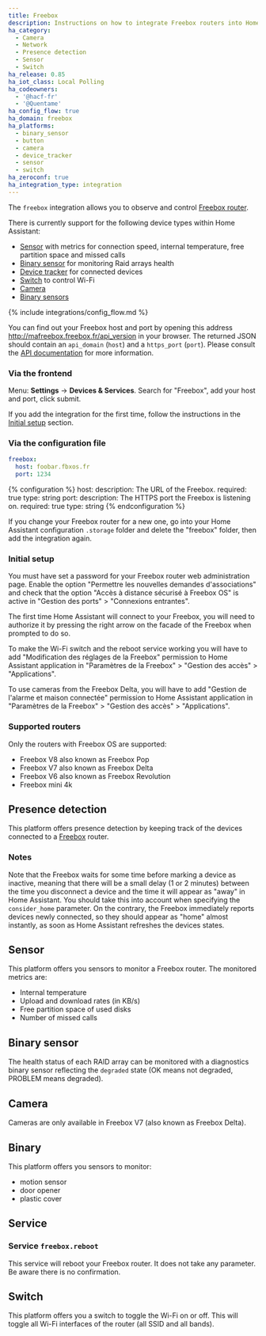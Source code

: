 ```yaml
---
title: Freebox
description: Instructions on how to integrate Freebox routers into Home Assistant.
ha_category:
  - Camera
  - Network
  - Presence detection
  - Sensor
  - Switch
ha_release: 0.85
ha_iot_class: Local Polling
ha_codeowners:
  - '@hacf-fr'
  - '@Quentame'
ha_config_flow: true
ha_domain: freebox
ha_platforms:
  - binary_sensor
  - button
  - camera
  - device_tracker
  - sensor
  - switch
ha_zeroconf: true
ha_integration_type: integration
---
```


The `freebox` integration allows you to observe and control [Freebox router](https://www.free.fr/freebox/).

There is currently support for the following device types within Home Assistant:

- [Sensor](#sensor) with metrics for connection speed, internal temperature, free partition space and missed calls
- [Binary sensor](#binary-sensor) for monitoring Raid arrays health
- [Device tracker](#presence-detection) for connected devices
- [Switch](#switch) to control Wi-Fi
- [Camera](#camera)
- [Binary sensors](#binary)

{% include integrations/config_flow.md %}

You can find out your Freebox host and port by opening this address <http://mafreebox.freebox.fr/api_version> in your browser.
The returned JSON should contain an `api_domain` (`host`) and a `https_port` (`port`).
Please consult the [API documentation](https://dev.freebox.fr/sdk/os/) for more information.

### Via the frontend

Menu: **Settings** -> **Devices & Services**. Search for "Freebox", add your host and port, click submit.

If you add the integration for the first time, follow the instructions in the [Initial setup](#initial-setup) section.

### Via the configuration file

```yaml
freebox:
  host: foobar.fbxos.fr
  port: 1234
```

{% configuration %}
host:
  description: The URL of the Freebox.
  required: true
  type: string
port:
  description: The HTTPS port the Freebox is listening on.
  required: true
  type: string
{% endconfiguration %}

<div class='note warning'>
  
  If you change your Freebox router for a new one, go into your Home Assistant configuration `.storage` folder and delete the "freebox" folder, then add the integration again.

</div>

### Initial setup

<div class='note warning'>

  You must have set a password for your Freebox router web administration page. Enable the option "Permettre les nouvelles demandes d'associations" and check that the option "Accès à distance sécurisé à Freebox OS" is active in "Gestion des ports" > "Connexions entrantes".

</div>

The first time Home Assistant will connect to your Freebox, you will need to authorize it by pressing the right arrow on the facade of the Freebox when prompted to do so.

To make the Wi-Fi switch and the reboot service working you will have to add "Modification des réglages de la Freebox" permission to Home Assistant application in "Paramètres de la Freebox" > "Gestion des accès" > "Applications".

To use cameras from the Freebox Delta, you will have to add "Gestion de l'alarme et maison connectée" permission to Home Assistant application in "Paramètres de la Freebox" > "Gestion des accès" > "Applications".

### Supported routers

Only the routers with Freebox OS are supported:

- Freebox V8 also known as Freebox Pop
- Freebox V7 also known as Freebox Delta
- Freebox V6 also known as Freebox Revolution
- Freebox mini 4k

## Presence detection

This platform offers presence detection by keeping track of the devices connected to a [Freebox](https://www.free.fr/freebox/) router.

### Notes

Note that the Freebox waits for some time before marking a device as
inactive, meaning that there will be a small delay (1 or 2 minutes)
between the time you disconnect a device and the time it will appear
as "away" in Home Assistant. You should take this into account when specifying
the `consider_home` parameter.
On the contrary, the Freebox immediately reports devices newly connected, so
they should appear as "home" almost instantly, as soon as Home Assistant
refreshes the devices states.

## Sensor

This platform offers you sensors to monitor a Freebox router.
The monitored metrics are:
- Internal temperature
- Upload and download rates (in KB/s)
- Free partition space of used disks
- Number of missed calls

## Binary sensor

The health status of each RAID array can be monitored with a diagnostics binary sensor reflecting the `degraded` state (OK means not degraded, PROBLEM means degraded).

## Camera

Cameras are only available in Freebox V7 (also known as Freebox Delta).

## Binary
This platform offers you sensors to monitor:
- motion sensor
- door opener 
- plastic cover 

## Service

### Service `freebox.reboot`

This service will reboot your Freebox router. It does not take any parameter. Be aware there is no confirmation.

## Switch

This platform offers you a switch to toggle the Wi-Fi on or off. This will toggle all Wi-Fi interfaces of the router (all SSID and all bands).
